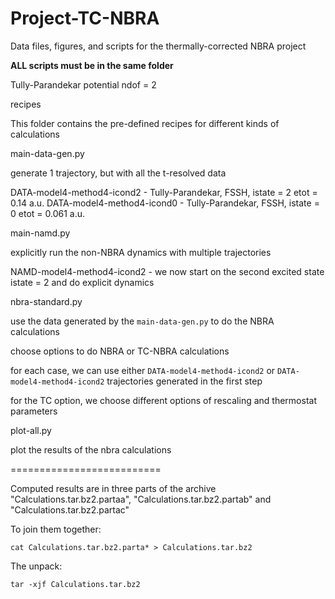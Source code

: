 # Project-TC-NBRA
Data files, figures, and scripts for the thermally-corrected NBRA project


**ALL scripts must be in the same folder**

Tully-Parandekar potential ndof = 2

recipes 

  This folder contains the pre-defined recipes for different kinds of calculations


main-data-gen.py

  generate 1 trajectory, but with all the t-resolved data

  DATA-model4-method4-icond2 - Tully-Parandekar, FSSH, istate = 2   etot = 0.14 a.u.
  DATA-model4-method4-icond0 - Tully-Parandekar, FSSH, istate = 0   etot = 0.061 a.u.


main-namd.py

  explicitly run the non-NBRA dynamics with multiple trajectories


  NAMD-model4-method4-icond2 - we now start on the second excited state istate = 2 and do explicit dynamics


nbra-standard.py

  use the data generated by the `main-data-gen.py` to do the NBRA calculations

  choose options to do NBRA or TC-NBRA calculations

  for each case, we can use either `DATA-model4-method4-icond2` or `DATA-model4-method4-icond2` trajectories 
  generated in the first step

  for the TC option, we choose different options of rescaling and thermostat parameters


plot-all.py


  plot the results of the nbra calculations


==========================

Computed results are in three parts of the archive  "Calculations.tar.bz2.partaa", "Calculations.tar.bz2.partab" and "Calculations.tar.bz2.partac"

To join them together:

    cat Calculations.tar.bz2.parta* > Calculations.tar.bz2

The unpack:

    tar -xjf Calculations.tar.bz2


